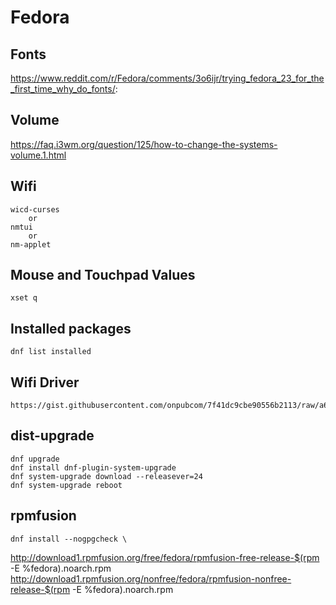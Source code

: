 # Fedora

## Fonts
https://www.reddit.com/r/Fedora/comments/3o6ijr/trying_fedora_23_for_the_first_time_why_do_fonts/:

## Volume
https://faq.i3wm.org/question/125/how-to-change-the-systems-volume.1.html

## Wifi

	wicd-curses
		or
	nmtui
		or
	nm-applet

## Mouse and Touchpad Values

	xset q

## Installed packages

	dnf list installed

## Wifi Driver

	https://gist.githubusercontent.com/onpubcom/7f41dc9cbe90556b2113/raw/a69939c941319741744bea28dadf273f118d67a2/fedora23_broadcom_wl_install.sh

## dist-upgrade

	dnf upgrade
	dnf install dnf-plugin-system-upgrade
	dnf system-upgrade download --releasever=24
	dnf system-upgrade reboot

## rpmfusion
	dnf install --nogpgcheck \
  http://download1.rpmfusion.org/free/fedora/rpmfusion-free-release-$(rpm -E %fedora).noarch.rpm  \
  http://download1.rpmfusion.org/nonfree/fedora/rpmfusion-nonfree-release-$(rpm -E %fedora).noarch.rpm
